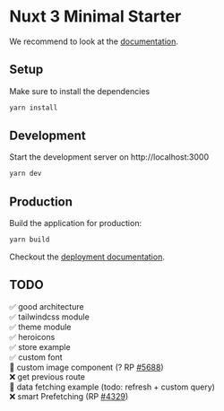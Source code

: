 # Nuxt 3 Minimal Starter

We recommend to look at the [documentation](https://v3.nuxtjs.org).

## Setup

Make sure to install the dependencies

```bash
yarn install
```

## Development

Start the development server on http://localhost:3000

```bash
yarn dev
```

## Production

Build the application for production:

```bash
yarn build
```

Checkout the [deployment documentation](https://v3.nuxtjs.org/docs/deployment).

## TODO
✅ good architecture\
✅ tailwindcss module\
✅ theme module\
✅ heroicons\
✅ store example\
✅ custom font\
🚧 custom image component  (? RP [#5688](https://github.com/nuxt/framework/pull/5688))\
❌ get previous route\
🚧 data fetching example (todo: refresh + custom query)\
❌ smart Prefetching (RP [#4329](https://github.com/nuxt/framework/pull/4329))
